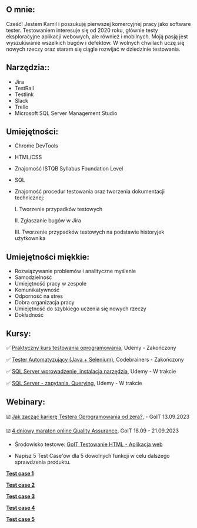 ## <a name="o mnie">O mnie:</a>

Cześć! Jestem Kamil i poszukuję pierwszej komercyjnej pracy jako software tester. Testowaniem interesuje się od 2020 roku, głównie testy eksploracyjne aplikacji webowych, ale również i mobilnych. Moją pasją jest wyszukiwanie wszelkich bugów i defektów. W wolnych chwilach uczę się nowych rzeczy oraz staram się ciągle rozwijać w dziedzinie testowania.

## <a name="narzędzia">Narzędzia:</a>:

- Jira
- TestRail
- Testlink
- Slack
- Trello
- Microsoft SQL Server Management Studio

## <a name="umiejętności">Umiejętności:</a>

- Chrome DevTools
- HTML/CSS
- Znajomość ISTQB Syllabus Foundation Level
- SQL
- Znajomość procedur testowania oraz tworzenia dokumentacji technicznej:

  I. Tworzenie przypadków testowych

  II. Zgłaszanie bugów w Jira

  III. Tworzenie przypadków testowych na podstawie historyjek użytkownika

## <a name="umiejętności miękkie">Umiejętności miękkie:</a>

- Rozwiązywanie problemów i analityczne myślenie
- Samodzielność
- Umiejętność pracy w zespole
- Komunikatywność
- Odporność na stres
- Dobra organizacja pracy
- Umiejętność do szybkiego uczenia się nowych rzeczy
- Dokładność

## <a name="kursy">Kursy:</a>

✅ <a href="https://www.udemy.com/course/praktyczny-kurs-testowania-oprogramowania/" target="_blank">Praktyczny kurs testowania oprogramowania</a>, Udemy - Zakończony

✅ <a href="https://codebrainers.pl/tester_automat.pdf" target="_blank">Tester Automatyzujący (Java + Selenium)</a>, Codebrainers - Zakończony


✅ <a href="https://www.udemy.com/course/wprowadzenie-do-sql-instalacja-i-narzedzi-egzamin-70-461_1/" target="_blank">SQL Server wprowadzenie, instalacja narzędzia</a>, Udemy - W trakcie

✅ <a href="https://www.udemy.com/course/sql-server-zapytania-querying-exam-70-461/" target="_blank">SQL Server - zapytania. Querying</a>, Udemy - W trakcie

## <a name="projects">Webinary:</a>

☑️ <a href="https://qa.w.goit.global/pl/" target="_blank">Jak zacząć karierę Testera Oprogramowania od zera?</a>, - GoIT 13.09.2023


☑️ <a href="https://qa.m.goit.global/pl/" target="_blank">4 dniowy maraton online Quality Assurance</a>, GoIT 18.09 - 21.09.2023

- Środowisko testowe: <a href="https://tinyurl.com/3su9xtnc" target="_blank">GoIT Testowanie HTML - Aplikacja web</a>

- Napisz 5 Test Case'ów dla 5 dowolnych funkcji w celu dalszego sprawdzenia produktu.

<a href="https://drive.google.com/file/d/1LCYVwH1a89ZBf_Iu_lJROm13c1mT0NPc/view?usp=drive_link" target="_blank"><b>Test case 1</b></a>

<a href="https://drive.google.com/file/d/19aQwSOrTs1s1BX4VioKue8lFWuUdvQJj/view?usp=drive_link" target="_blank"><b>Test case 2</b></a>

<a href="https://drive.google.com/file/d/1LDI_Z3cYc6a2Ch2KfZld4Igo3c8p9H-f/view?usp=drive_link" target="_blank"><b>Test case 3</b></a>

<a href="https://drive.google.com/file/d/1wHaePYeaQ40gxSBbh8vVBIrzdA79F9cc/view?usp=drive_link" target="_blank"><b>Test case 4</b></a>

<a href="https://drive.google.com/file/d/1yTewOGRttQ_QFnjbADr4ilM0KZqWjP6c/view?usp=drive_link" target="_blank"><b>Test case 5</b></a>


